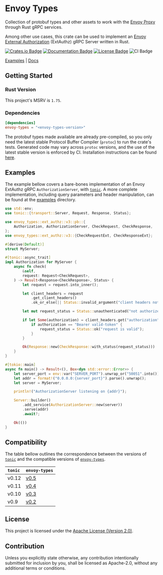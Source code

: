 # Envoy Types

Collection of protobuf types and other assets to work with the [Envoy Proxy]
through Rust gRPC services.

Among other use cases, this crate can be used to implement an
[Envoy External Authorization] (ExtAuthz) gRPC Server written in Rust.

[![Crates.io Badge](https://img.shields.io/crates/v/envoy-types)](https://crates.io/crates/envoy-types)
[![Documentation Badge](https://docs.rs/envoy-types/badge.svg)](https://docs.rs/envoy-types)
[![License Badge](https://img.shields.io/crates/l/envoy-types)](LICENSE)
![CI Badge](https://github.com/flemosr/envoy-types/actions/workflows/ci.yml/badge.svg)

[Examples] | [Docs]

## Getting Started

### Rust Version

This project's MSRV is `1.75`.

### Dependencies

```toml
[dependencies]
envoy-types = "<envoy-types-version>"
```

The protobuf types made available are already pre-compiled, so you only need the
latest stable Protocol Buffer Compiler (`protoc`) to run the crate's tests.
Generated code may vary across `protoc` versions, and the use of the latest
stable version is enforced by CI.
Installation instructions can be found [here][protoc-install].

## Examples

The example bellow covers a bare-bones implementation of an Envoy ExtAuthz gRPC
`AuthorizationServer`, with [`tonic`]. A more complete implementation,
including query parameters and header manipulation, can be found at the
[examples] directory.

```rust
use std::env;
use tonic::{transport::Server, Request, Response, Status};

use envoy_types::ext_authz::v3::pb::{
    Authorization, AuthorizationServer, CheckRequest, CheckResponse,
};
use envoy_types::ext_authz::v3::{CheckRequestExt, CheckResponseExt};

#[derive(Default)]
struct MyServer;

#[tonic::async_trait]
impl Authorization for MyServer {
    async fn check(
        &self,
        request: Request<CheckRequest>,
    ) -> Result<Response<CheckResponse>, Status> {
        let request = request.into_inner();

        let client_headers = request
            .get_client_headers()
            .ok_or_else(|| Status::invalid_argument("client headers not populated by envoy"))?;

        let mut request_status = Status::unauthenticated("not authorized");

        if let Some(authorization) = client_headers.get("authorization") {
            if authorization == "Bearer valid-token" {
                request_status = Status::ok("request is valid");
            }
        }

        Ok(Response::new(CheckResponse::with_status(request_status)))
    }
}

#[tokio::main]
async fn main() -> Result<(), Box<dyn std::error::Error>> {
    let server_port = env::var("SERVER_PORT").unwrap_or("50051".into());
    let addr = format!("0.0.0.0:{server_port}").parse().unwrap();
    let server = MyServer;

    println!("AuthorizationServer listening on {addr}");

    Server::builder()
        .add_service(AuthorizationServer::new(server))
        .serve(addr)
        .await?;

    Ok(())
}
```

## Compatibility

The table bellow outlines the correspondence between the versions of [`tonic`]
and the compatible versions of [`envoy-types`].

`tonic` | `envoy-types`
:-      | :-
v0.12   | [v0.5](https://crates.io/crates/envoy-types/0.5.5)
v0.11   | [v0.4](https://crates.io/crates/envoy-types/0.4.0)
v0.10   | [v0.3](https://crates.io/crates/envoy-types/0.3.0)
v0.9    | [v0.2](https://crates.io/crates/envoy-types/0.2.0)

## License

This project is licensed under the [Apache License (Version 2.0)](LICENSE).

## Contribution

Unless you explicitly state otherwise, any contribution intentionally submitted
for inclusion by you, shall be licensed as Apache-2.0, without any additional
terms or conditions.

[Envoy Proxy]: https://www.envoyproxy.io
[Envoy External Authorization]: https://www.envoyproxy.io/docs/envoy/latest/configuration/http/http_filters/ext_authz_filter
[examples]: https://github.com/flemosr/envoy-types/tree/main/examples
[`envoy-types`]: https://crates.io/crates/envoy-types
[Docs]: https://docs.rs/envoy-types/latest/envoy_types
[protoc-install]: https://grpc.io/docs/protoc-installation/
[`tonic`]: https://github.com/hyperium/tonic